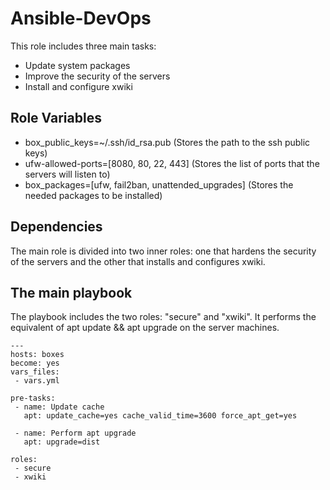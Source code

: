 Ansible-DevOps
=========

This role includes three main tasks:
- Update system packages
- Improve the security of the servers
- Install and configure xwiki

Role Variables
--------------

- box_public_keys=~/.ssh/id_rsa.pub (Stores the path to the ssh public keys)
- ufw-allowed-ports=[8080, 80, 22, 443] (Stores the list of ports that the servers will listen to)
- box_packages=[ufw, fail2ban, unattended_upgrades] (Stores the needed packages to be installed)

Dependencies
------------

The main role is divided into two inner roles: one that hardens the security of the servers and the other that installs and configures xwiki.

The main playbook
----------------
The playbook includes the two roles: "secure" and "xwiki". It performs the equivalent of apt update && apt upgrade on the server machines.

    ---
    hosts: boxes
    become: yes
    vars_files:
     - vars.yml
     
    pre-tasks:
     - name: Update cache
       apt: update_cache=yes cache_valid_time=3600 force_apt_get=yes
     
     - name: Perform apt upgrade
       apt: upgrade=dist
       
    roles:
     - secure
     - xwiki
